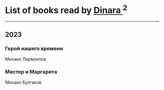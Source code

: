 # List of books read by [Dinara ](https://plus.google.com/u/0/107718177426132290975/)<sup>2</sup>
---

## 2023

### Герой нашего времени
Михаил Лермонтов


### Мастер и Маргарита
Михаил Булгаков



